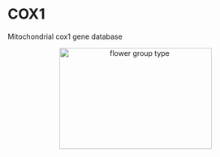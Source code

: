 # COX1
Mitochondrial cox1 gene database

<p align="center">
  <img src="cox1.taxonomy.html" width = "300" height = "200" alt="flower group type"/>
</p>
